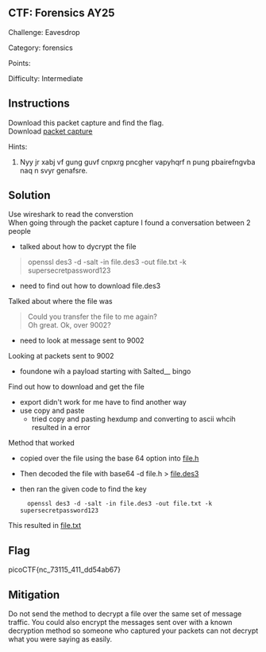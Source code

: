 ## CTF: Forensics AY25
Challenge: Eavesdrop

Category:  forensics

Points:

Difficulty: Intermediate

## Instructions

Download this packet capture and find the flag.  
Download [packet capture](https://gitlab.usna.edu/cyberopsmidncourses/sy421/ay-2025-fall/zehnder/-/blob/main/forensics/forensics03/capture.flag.pcap)

Hints:
1. Nyy jr xabj vf gung guvf cnpxrg pncgher vapyhqrf n pung pbairefngvba naq n svyr genafsre.

## Solution
Use wireshark to read the converstion  
When going through the packet capture I found a conversation between 2 people 
* talked about how to dycrypt the file 
> openssl des3 -d -salt -in file.des3 -out file.txt -k supersecretpassword123
* need to find out how to download file.des3 

Talked about where the file was 
> Could you transfer the file to me again?   
>    Oh great. Ok, over 9002?    
* need to look at message sent to 9002

Looking at packets sent to 9002
* foundone wih a payload starting with Salted__  bingo  

Find out how to download and get the file
* export didn't work for me have to find another way
* use copy and paste 
    * tried copy and pasting hexdump and converting to ascii whcih resulted in a error

Method that worked
* copied over the file using the base 64 option into [file.h](file.h)
* Then decoded the file with 
        base64 -d file.h > [file.des3](file.des3)
* then ran the given code to find the key   

        openssl des3 -d -salt -in file.des3 -out file.txt -k supersecretpassword123

This resulted in [file.txt](file.txt)

## Flag

picoCTF{nc_73115_411_dd54ab67}

## Mitigation
Do not send the method to decrypt a file over the same set of message traffic. You could also encrypt the messages sent over with a known decryption method so someone who captured your packets can not decrypt what you were saying as easily.
